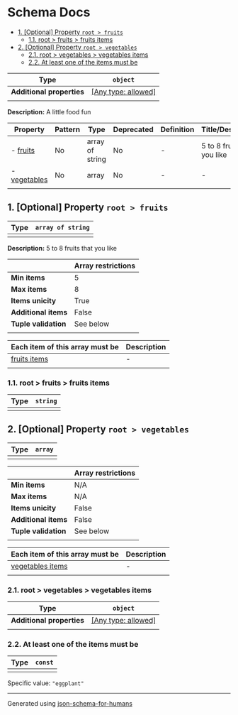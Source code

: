 # Schema Docs

- [1. [Optional] Property `root > fruits`](#fruits)
  - [1.1. root > fruits > fruits items](#autogenerated_heading_2)
- [2. [Optional] Property `root > vegetables`](#vegetables)
  - [2.1. root > vegetables > vegetables items](#autogenerated_heading_3)
  - [2.2. At least one of the items must be](#autogenerated_heading_4)

| Type                      | `object`                                                                  |
| ------------------------- | ------------------------------------------------------------------------- |
| **Additional properties** | [[Any type: allowed]](# "Additional Properties of any type are allowed.") |
|                           |                                                                           |

**Description:** A little food fun

| Property                     | Pattern | Type            | Deprecated | Definition | Title/Description           |
| ---------------------------- | ------- | --------------- | ---------- | ---------- | --------------------------- |
| - [fruits](#fruits )         | No      | array of string | No         | -          | 5 to 8 fruits that you like |
| - [vegetables](#vegetables ) | No      | array           | No         | -          | -                           |
|                              |         |                 |            |            |                             |

## <a name="fruits"></a>1. [Optional] Property `root > fruits`

| Type | `array of string` |
| ---- | ----------------- |
|      |                   |

**Description:** 5 to 8 fruits that you like

|                      | Array restrictions |
| -------------------- | ------------------ |
| **Min items**        | 5                  |
| **Max items**        | 8                  |
| **Items unicity**    | True               |
| **Additional items** | False              |
| **Tuple validation** | See below          |
|                      |                    |

| Each item of this array must be | Description |
| ------------------------------- | ----------- |
| [fruits items](#fruits_items)   | -           |
|                                 |             |

### <a name="autogenerated_heading_2"></a>1.1. root > fruits > fruits items

| Type | `string` |
| ---- | -------- |
|      |          |

## <a name="vegetables"></a>2. [Optional] Property `root > vegetables`

| Type | `array` |
| ---- | ------- |
|      |         |

|                      | Array restrictions |
| -------------------- | ------------------ |
| **Min items**        | N/A                |
| **Max items**        | N/A                |
| **Items unicity**    | False              |
| **Additional items** | False              |
| **Tuple validation** | See below          |
|                      |                    |

| Each item of this array must be       | Description |
| ------------------------------------- | ----------- |
| [vegetables items](#vegetables_items) | -           |
|                                       |             |

### <a name="autogenerated_heading_3"></a>2.1. root > vegetables > vegetables items

| Type                      | `object`                                                                  |
| ------------------------- | ------------------------------------------------------------------------- |
| **Additional properties** | [[Any type: allowed]](# "Additional Properties of any type are allowed.") |
|                           |                                                                           |

### <a name="autogenerated_heading_4"></a>2.2. At least one of the items must be

| Type | `const` |
| ---- | ------- |
|      |         |

Specific value: `"eggplant"`

----------------------------------------------------------------------------------------------------------------------------
Generated using [json-schema-for-humans](https://github.com/coveooss/json-schema-for-humans)